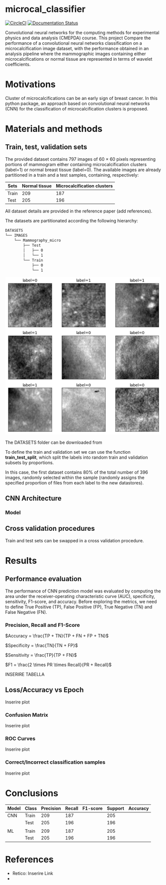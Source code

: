 # microcal_classifier

[![CircleCI](https://circleci.com/gh/lorenzomarini96/microcal_classifier.svg?style=shield)](https://app.circleci.com/pipelines/github/lorenzomarini96/microcal_classifier?filter=all)
[![Documentation Status](https://readthedocs.org/projects/microcal-classifier/badge/?version=latest)](https://microcal-classifier.readthedocs.io/en/latest/?badge=latest)

Convolutional neural networks for the computing methods for experimental physics and data analysis (CMEPDA) course. This project Compare the performance of a convolutional neural networks classification on a microcalcification image dataset, with the performance obtained in an analysis pipeline where the mammographic images containing either microcalcifications or normal tissue are represented in terms of wavelet coefficients.

# Motivations

Cluster of microcalcifications can be an early sign of breast cancer. In this python package, an approach based on convolutional neural networks (CNN) for the classification of microcalcification clusters is proposed.

# Materials and methods

## Train, test, validation sets

The provided dataset contains 797 images of 60 $\times$ 60 pixels representing portions of mammogram either containing microcalcification clusters (label=1) or  normal breast tissue (label=0). The available images are already partitioned in a train and a test samples, containing, respectively:

| Sets      | Normal tissue | Microcalcification clusters|
| --------- | ------------- | -------------------------- |
| Train     |      209      |    187                     |
| Test      |      205      |    196                     |

All dataset details are provided in the reference paper (add references).

The datasets are partitionated according the following hierarchy:

```
DATASETS
└── IMAGES
    └── Mammography_micro
        ├── Test
        │   ├── 0
        │   └── 1
        └── Train
            ├── 0
            └── 1
```

<img src="docs/images/mammo_images.png" width="500"> 

The DATASETS folder can be downloaded from 

To define the train and validation set we can use the function **train_test_split**, which split the labels into random train and validation subsets by proportions.

In this case, the first dataset contains 80% of the total number of 396 images, randomly selected within the sample (randomly assigns the specified proportion of files from each label to the new datastores).


## CNN Architecture

### Model

## Cross validation procedures

Train and test sets can be swapped in a cross validation procedure.

# Results

## Performance evaluation

The performance of CNN prediction model was evaluated by computing the area under the receiver-operating characteristic curve (AUC), specificity, sensitivity, F1-score, and accuracy.
Before exploring the metrics, we need to define True Positive (TP), False Positive (FP), True Negative (TN) and False Negative (FN).

### Precision, Recall and F1-Score

$Accuracy = \frac{TP + TN}{TP + FN + FP + TN}$

$Specificity = \frac{TN}{TN + FP}$

$Sensitivity = \frac{TP}{TP + FN}$

$F1 = \frac{2 \times PR \times Recall}{PR + Recall}$

INSERIRE TABELLA

## Loss/Accuracy vs Epoch

Inserire plot


### Confusion Matrix

Inserire plot

### ROC Curves

Inserire plot

### Correct/Incorrect classification samples

Inserire plot

# Conclusions

| Model | Class      | Precision     | Recall|  F1-score | Support | Accuracy |
| ----- | ---------- | ------------- | ----- | --------- | ------- | -------- |
| CNN   | Train      |      209      |   187 |           |  205    |          |
|       | Test       |      205      |   196 |           |  196    |          |
|       |            |               |       |           |         |          |
| ML    | Train      |      209      |   187 |           |  205    |          |
|       | Test       |      205      |   196 |           |  196    |          |


# References

- Retico: Inserire Link
- 
